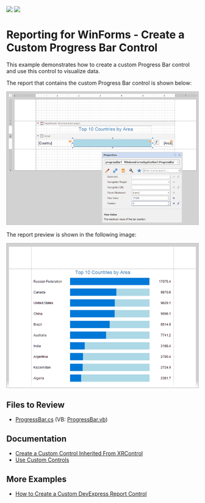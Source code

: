<!-- default badges list -->
[![](https://img.shields.io/badge/Open_in_DevExpress_Support_Center-FF7200?style=flat-square&logo=DevExpress&logoColor=white)](https://supportcenter.devexpress.com/ticket/details/E57)
[![](https://img.shields.io/badge/📖_How_to_use_DevExpress_Examples-e9f6fc?style=flat-square)](https://docs.devexpress.com/GeneralInformation/403183)
<!-- default badges end -->
# Reporting for WinForms - Create a Custom Progress Bar Control

This example demonstrates how to create a custom Progress Bar control and use this control to visualize data.

The report that contains the custom Progress Bar control is shown below:

![Custom Progress Bar Control in Report Designer](Images/design-area.png)

The report preview is shown in the following image:

![Custom Progress Bar Control in Preview](Images/screenshot.png)

## Files to Review

- [ProgressBar.cs](CS/ProgressBar.cs) (VB: [ProgressBar.vb](VB/ProgressBar.vb))

## Documentation

- [Create a Custom Control Inherited From XRControl](https://docs.devexpress.com/XtraReports/1304)
- [Use Custom Controls](https://docs.devexpress.com/XtraReports/2607/detailed-guide-to-devexpress-reporting/use-report-controls/use-custom-controls)


## More Examples

- [How to Create a Custom DevExpress Report Control](https://github.com/DevExpress-Examples/Reporting-Custom-Controls)
